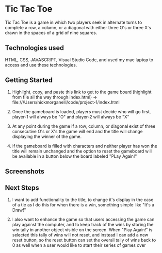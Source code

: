 # Tic Tac Toe
Tic Tac Toe is a game in which two players seek in alternate turns to complete a row, a column, or a diagonal with either three O's or three X's drawn in the spaces of a grid of nine squares.
## Technologies used
HTML, CSS, JAVASCRIPT, Visual Studio Code, and used my mac laptop to access and use these technologies.
## Getting Started
1) Highlight, copy, and paste this link to get to the game board (highlight from file all the way through index.html) -> file:///Users/nickmorganelli/code/project-1/index.html

2) Once the gameboard is loaded, players must decide who will go first, player-1 will always be "O" and player-2 will always be "X"

3) At any point during the game if a row, column, or diagonal exist of three consecutive O's or X's the game will end and the title will change displaying the winner of the game. 

4) If the gameboard is filled with characters and neither player has won the title will remain unchanged and the option to reset the gameboard will be available in a button below the board labeled "PLay Again!"
## Screenshots

## Next Steps
1) I want to add functionality to the title, to change it's display in the case of a tie as I do this for when there is a win, something simple like "It's a Draw!"

2) I also want to enhance the game so that users accessing the game can play against the computer, and to keep track of the wins by storing the win tally in another object visible on the screen. When "Play Again!" is selected this tally of wins will not reset, and instead I can add a new reset button, so the reset button can set the overall tally of wins back to 0 as well when a user would like to start their series of games over

